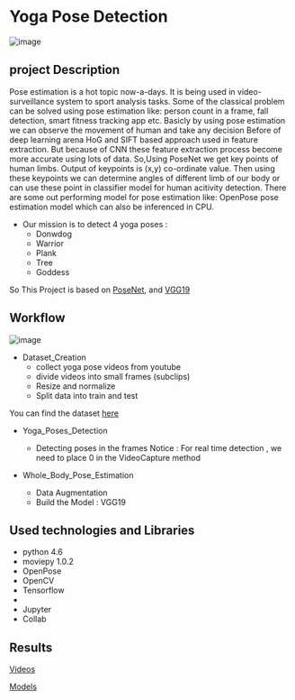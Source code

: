 # Yoga Pose Detection 
![image](https://user-images.githubusercontent.com/69841466/148768042-8417b879-93e9-4a3c-a9c7-88e555b102dd.png)

## project Description 

Pose estimation is a hot topic now-a-days. It is being used in video-surveillance system to sport analysis tasks. Some of the classical problem can be solved using pose estimation like: person count in a frame, fall detection, smart fitness tracking app etc. Basicly by using pose estimation we can observe the movement of human and take any decision Before of deep learning arena HoG and SIFT based approach used in feature extraction. But because of CNN these feature extraction process become more accurate using lots of data.
So,Using PoseNet we get key points of human limbs. Output of keypoints is (x,y) co-ordinate value. Then using these keypoints we can determine angles of different limb of our body or can use these point in classifier model for human acitivity detection. There are some out performing model for pose estimation like: OpenPose pose estimation model which can also be inferenced in CPU.
   - Our mission is to detect 4 yoga poses :
     * Donwdog
     * Warrior
     * Plank
     * Tree
     * Goddess

So 
This Project is based on [PoseNet](https://www.ri.cmu.edu/publications/openpose-whole-body-pose-estimation/), and [VGG19](https://keras.io/api/applications/vgg/)

## Workflow 

![image](https://user-images.githubusercontent.com/75584699/148693526-54373f57-79ed-440a-bf82-3e527e799d48.png)

  
 - Dataset_Creation
   * collect yoga pose videos from youtube  
   * divide videos into small frames (subclips)
   * Resize and normalize 
   * Split data into train and test

You can find the dataset [here](https://drive.google.com/drive/u/3/folders/1xlw6pUuwmZ0Rc5unzQRI9_Lc1teZBXcU?hl=fr)

 - Yoga_Poses_Detection
   * Detecting poses in the frames
   Notice : For real time detection , we need to place 0 in the VideoCapture method
   
   
 - Whole_Body_Pose_Estimation
   * Data Augmentation 
   * Build the Model : VGG19
 
## Used technologies and Libraries
- python 4.6
- moviepy 1.0.2
- OpenPose
- OpenCV
- Tensorflow
-  
- Jupyter
- Collab


## Results 

[Videos](https://drive.google.com/drive/u/3/folders/12ibn0Ogqkyh46CNXgm66ZjnUjEeUHEjp?hl=fr)

[Models](https://drive.google.com/drive/u/3/folders/1vZeNEdRlt_ZdI08lGfCZg8FAdkdx4Bwy?hl=fr)

